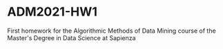 # ADM2021-HW1
First homework for the Algorithmic Methods of Data Mining course of the Master's Degree in Data Science at Sapienza
